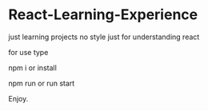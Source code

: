 # React-Learning-Experience
just learning projects no style just for understanding react

for use type

npm i or install

npm run or run start

Enjoy.
